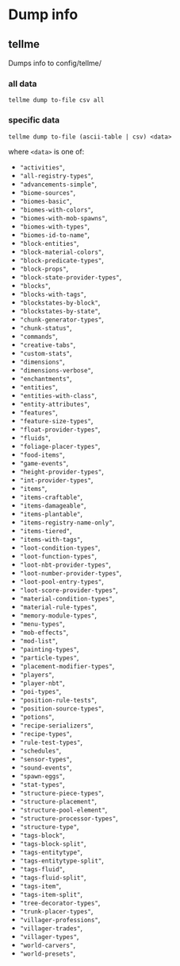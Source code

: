 # Dump info

## tellme

Dumps info to config/tellme/

### all data
`tellme dump to-file csv all`

### specific data
`tellme dump to-file (ascii-table | csv) <data>`

where `<data>` is one of:
 - `"activities"`,
 - `"all-registry-types"`,
 - `"advancements-simple"`,
 - `"biome-sources"`,
 - `"biomes-basic"`,
 - `"biomes-with-colors"`,
 - `"biomes-with-mob-spawns"`,
 - `"biomes-with-types"`,
 - `"biomes-id-to-name"`,
 - `"block-entities"`,
 - `"block-material-colors"`,
 - `"block-predicate-types"`,
 - `"block-props"`,
 - `"block-state-provider-types"`,
 - `"blocks"`,
 - `"blocks-with-tags"`,
 - `"blockstates-by-block"`,
 - `"blockstates-by-state"`,
 - `"chunk-generator-types"`,
 - `"chunk-status"`,
 - `"commands"`,
 - `"creative-tabs"`,
 - `"custom-stats"`,
 - `"dimensions"`,
 - `"dimensions-verbose"`,
 - `"enchantments"`,
 - `"entities"`,
 - `"entities-with-class"`,
 - `"entity-attributes"`,
 - `"features"`,
 - `"feature-size-types"`,
 - `"float-provider-types"`,
 - `"fluids"`,
 - `"foliage-placer-types"`,
 - `"food-items"`,
 - `"game-events"`,
 - `"height-provider-types"`,
 - `"int-provider-types"`,
 - `"items"`,
 - `"items-craftable"`,
 - `"items-damageable"`,
 - `"items-plantable"`,
 - `"items-registry-name-only"`,
 - `"items-tiered"`,
 - `"items-with-tags"`,
 - `"loot-condition-types"`,
 - `"loot-function-types"`,
 - `"loot-nbt-provider-types"`,
 - `"loot-number-provider-types"`,
 - `"loot-pool-entry-types"`,
 - `"loot-score-provider-types"`,
 - `"material-condition-types"`,
 - `"material-rule-types"`,
 - `"memory-module-types"`,
 - `"menu-types"`,
 - `"mob-effects"`,
 - `"mod-list"`,
 - `"painting-types"`,
 - `"particle-types"`,
 - `"placement-modifier-types"`,
 - `"players"`,
 - `"player-nbt"`,
 - `"poi-types"`,
 - `"position-rule-tests"`,
 - `"position-source-types"`,
 - `"potions"`,
 - `"recipe-serializers"`,
 - `"recipe-types"`,
 - `"rule-test-types"`,
 - `"schedules"`,
 - `"sensor-types"`,
 - `"sound-events"`,
 - `"spawn-eggs"`,
 - `"stat-types"`,
 - `"structure-piece-types"`,
 - `"structure-placement"`,
 - `"structure-pool-element"`,
 - `"structure-processor-types"`,
 - `"structure-type"`,
 - `"tags-block"`,
 - `"tags-block-split"`,
 - `"tags-entitytype"`,
 - `"tags-entitytype-split"`,
 - `"tags-fluid"`,
 - `"tags-fluid-split"`,
 - `"tags-item"`,
 - `"tags-item-split"`,
 - `"tree-decorator-types"`,
 - `"trunk-placer-types"`,
 - `"villager-professions"`,
 - `"villager-trades"`,
 - `"villager-types"`,
 - `"world-carvers"`,
 - `"world-presets"`,